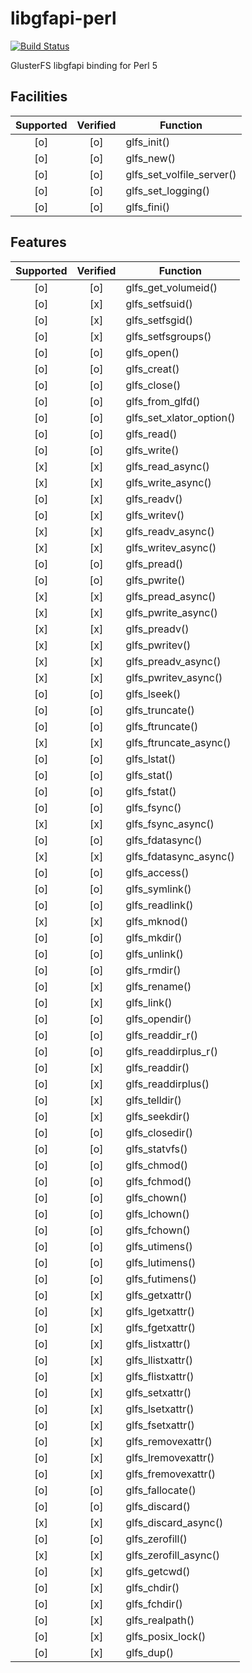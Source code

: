 # libgfapi-perl

[![Build Status](https://travis-ci.org/potatogim/libgfapi-perl.svg?branch=master)](https://travis-ci.org/potatogim/libgfapi-perl)

GlusterFS libgfapi binding for Perl 5

## Facilities

| Supported | Verified | Function |
|:---------:|:--------:| -------- |
| [o] | [o] | glfs_init() |
| [o] | [o] | glfs_new() |
| [o] | [o] | glfs_set_volfile_server() |
| [o] | [o] | glfs_set_logging() |
| [o] | [o] | glfs_fini() |

## Features

| Supported | Verified | Function |
|:---------:|:--------:| -------- |
| [o] | [o] | glfs_get_volumeid() |
| [o] | [x] | glfs_setfsuid() |
| [o] | [x] | glfs_setfsgid() |
| [o] | [x] | glfs_setfsgroups() |
| [o] | [o] | glfs_open() |
| [o] | [o] | glfs_creat() |
| [o] | [o] | glfs_close() |
| [o] | [o] | glfs_from_glfd() |
| [o] | [o] | glfs_set_xlator_option() |
| [o] | [o] | glfs_read() |
| [o] | [o] | glfs_write() |
| [x] | [x] | glfs_read_async() |
| [x] | [x] | glfs_write_async() |
| [o] | [x] | glfs_readv() |
| [o] | [x] | glfs_writev() |
| [x] | [x] | glfs_readv_async() |
| [x] | [x] | glfs_writev_async() |
| [o] | [o] | glfs_pread() |
| [o] | [o] | glfs_pwrite() |
| [x] | [x] | glfs_pread_async() |
| [x] | [x] | glfs_pwrite_async() |
| [x] | [x] | glfs_preadv() |
| [x] | [x] | glfs_pwritev() |
| [x] | [x] | glfs_preadv_async() |
| [x] | [x] | glfs_pwritev_async() |
| [o] | [o] | glfs_lseek() |
| [o] | [o] | glfs_truncate() |
| [o] | [o] | glfs_ftruncate() |
| [x] | [x] | glfs_ftruncate_async() |
| [o] | [o] | glfs_lstat() |
| [o] | [o] | glfs_stat() |
| [o] | [o] | glfs_fstat() |
| [o] | [o] | glfs_fsync() |
| [x] | [x] | glfs_fsync_async() |
| [o] | [o] | glfs_fdatasync() |
| [x] | [x] | glfs_fdatasync_async() |
| [o] | [o] | glfs_access() |
| [o] | [o] | glfs_symlink() |
| [o] | [o] | glfs_readlink() |
| [x] | [x] | glfs_mknod() |
| [o] | [o] | glfs_mkdir() |
| [o] | [o] | glfs_unlink() |
| [o] | [o] | glfs_rmdir() |
| [o] | [x] | glfs_rename() |
| [o] | [x] | glfs_link() |
| [o] | [o] | glfs_opendir() |
| [o] | [o] | glfs_readdir_r() |
| [o] | [o] | glfs_readdirplus_r() |
| [o] | [x] | glfs_readdir() |
| [o] | [x] | glfs_readdirplus() |
| [o] | [x] | glfs_telldir() |
| [o] | [x] | glfs_seekdir() |
| [o] | [o] | glfs_closedir() |
| [o] | [o] | glfs_statvfs() |
| [o] | [o] | glfs_chmod() |
| [o] | [o] | glfs_fchmod() |
| [o] | [o] | glfs_chown() |
| [o] | [o] | glfs_lchown() |
| [o] | [o] | glfs_fchown() |
| [o] | [o] | glfs_utimens() |
| [o] | [o] | glfs_lutimens() |
| [o] | [o] | glfs_futimens() |
| [o] | [x] | glfs_getxattr() |
| [o] | [x] | glfs_lgetxattr() |
| [o] | [x] | glfs_fgetxattr() |
| [o] | [x] | glfs_listxattr() |
| [o] | [x] | glfs_llistxattr() |
| [o] | [x] | glfs_flistxattr() |
| [o] | [x] | glfs_setxattr() |
| [o] | [x] | glfs_lsetxattr() |
| [o] | [x] | glfs_fsetxattr() |
| [o] | [x] | glfs_removexattr() |
| [o] | [x] | glfs_lremovexattr() |
| [o] | [x] | glfs_fremovexattr() |
| [o] | [o] | glfs_fallocate() |
| [o] | [o] | glfs_discard() |
| [x] | [x] | glfs_discard_async() |
| [o] | [o] | glfs_zerofill() |
| [x] | [x] | glfs_zerofill_async() |
| [o] | [x] | glfs_getcwd() |
| [o] | [x] | glfs_chdir() |
| [o] | [x] | glfs_fchdir() |
| [o] | [x] | glfs_realpath() |
| [o] | [x] | glfs_posix_lock() |
| [o] | [x] | glfs_dup() |
